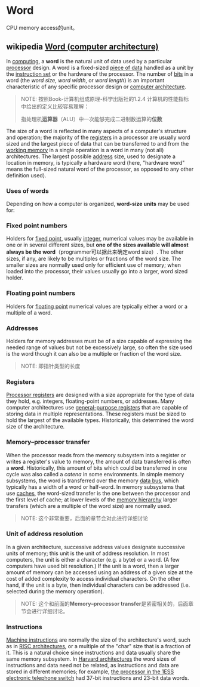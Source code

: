 # Word 

CPU memory access的unit。

## wikipedia [Word (computer architecture)](https://en.wikipedia.org/wiki/Word_(computer_architecture))

In [computing](https://en.wikipedia.org/wiki/Computing), a **word** is the natural unit of data used by a particular [processor](https://en.wikipedia.org/wiki/Central_processing_unit) design. A word is a fixed-sized [piece of data](https://en.wikipedia.org/wiki/Data_(computing)) handled as a unit by the [instruction set](https://en.wikipedia.org/wiki/Instruction_set) or the hardware of the processor. The number of [bits](https://en.wikipedia.org/wiki/Bit) in a word (the *word size*, *word width*, or *word length*) is an important characteristic of any specific processor design or [computer architecture](https://en.wikipedia.org/wiki/Computer_architecture).

> NOTE: 按照Book-计算机组成原理-科学出版社的1.2.4 计算机的性能指标 中给出的定义比较容易理解：
>
> 指处理机**运算器**（ALU）中一次能够完成二进制数运算的**位数**

The size of a word is reflected in many aspects of a computer's structure and operation; the majority of the [registers](https://en.wikipedia.org/wiki/Processor_register) in a processor are usually word sized and the largest piece of data that can be transferred to and from the [working memory](https://en.wikipedia.org/wiki/Computer_memory) in a single operation is a word in many (not all) architectures. The largest possible [address](https://en.wikipedia.org/wiki/Memory_address) size, used to designate a location in memory, is typically a hardware word (here, "hardware word" means the full-sized natural word of the processor, as opposed to any other definition used).

### Uses of words

Depending on how a computer is organized, **word-size units** may be used for:

### **Fixed point numbers**

Holders for [fixed point](https://en.wikipedia.org/wiki/Fixed-point_arithmetic), usually [integer](https://en.wikipedia.org/wiki/Integer_(computer_science)), numerical values may be available in one or in several different sizes, but **one of the sizes available will almost always be the word**（programmer可以据此来确定word size）. The other sizes, if any, are likely to be multiples or fractions of the word size. The smaller sizes are normally used only for efficient use of memory; when loaded into the processor, their values usually go into a larger, word sized holder.

### **Floating point numbers**

Holders for [floating point](https://en.wikipedia.org/wiki/Floating_point) numerical values are typically either a word or a multiple of a word.

### **Addresses**

Holders for memory addresses must be of a size capable of expressing the needed range of values but not be excessively large, so often the size used is the word though it can also be a multiple or fraction of the word size.

> NOTE: 即指针类型的长度

### **Registers**

[Processor registers](https://en.wikipedia.org/wiki/Processor_register) are designed with a size appropriate for the type of data they hold, e.g. integers, floating-point numbers, or addresses. Many computer architectures use [general-purpose registers](https://en.wikipedia.org/wiki/General_purpose_register) that are capable of storing data in multiple representations. These registers must be sized to hold the largest of the available types. Historically, this determined the word size of the architecture.

### **Memory–processor transfer**

When the processor reads from the memory subsystem into a register or writes a register's value to memory, the amount of data transferred is often a **word**. Historically, this amount of bits which could be transferred in one cycle was also called a *catena* in some environments. In simple memory subsystems, the word is transferred over the memory [data bus](https://en.wikipedia.org/wiki/Bus_(computing)), which typically has a width of a word or half-word. In memory subsystems that use [caches](https://en.wikipedia.org/wiki/CPU_cache), the word-sized transfer is the one between the processor and the first level of cache; at lower levels of the [memory hierarchy](https://en.wikipedia.org/wiki/Memory_hierarchy) larger transfers (which are a multiple of the word size) are normally used.

> NOTE: 这个非常重要，后面的章节会对此进行详细讨论

### **Unit of address resolution**

In a given architecture, successive address values designate successive units of memory; this unit is the unit of address resolution. In most computers, the unit is either a character (e.g. a byte) or a word. (A few computers have used bit resolution.) If the unit is a word, then a larger amount of memory can be accessed using an address of a given size at the cost of added complexity to access individual characters. On the other hand, if the unit is a byte, then individual characters can be addressed (i.e. selected during the memory operation).

> NOTE: 这个和前面的**Memory–processor transfer**是紧密相关的，后面章节会进行详细讨论。

### **Instructions**

[Machine instructions](https://en.wikipedia.org/wiki/Machine_instruction) are normally the size of the architecture's word, such as in [RISC architectures](https://en.wikipedia.org/wiki/RISC_architectures), or a multiple of the "char" size that is a fraction of it. This is a natural choice since instructions and data usually share the same memory subsystem. In [Harvard architectures](https://en.wikipedia.org/wiki/Harvard_architecture) the word sizes of instructions and data need not be related, as instructions and data are stored in different memories; for example, [the processor in the 1ESS electronic telephone switch](https://en.wikipedia.org/wiki/1ESS_switch#1ESS_computer) had 37-bit instructions and 23-bit data words.




